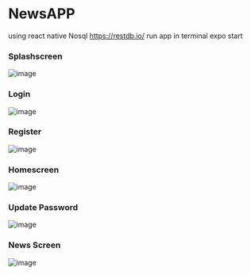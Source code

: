 # NewsAPP
using react native Nosql https://restdb.io/
run app in terminal expo start 
### Splashscreen

![image](https://user-images.githubusercontent.com/63082758/203311979-0d7c255c-58a1-4252-9af6-93a5ac9f0af0.png)

### Login

![image](https://user-images.githubusercontent.com/63082758/203312076-e9ee5b82-78ec-4747-a124-6f41e811289c.png)

### Register

![image](https://user-images.githubusercontent.com/63082758/203312132-598a7eaf-8677-444f-a837-c90c414e62d1.png)

### Homescreen

![image](https://user-images.githubusercontent.com/63082758/203312404-baaff39d-3890-4de6-9c66-4d5ea820405a.png)

### Update Password

![image](https://user-images.githubusercontent.com/63082758/203312532-0bc215b3-2e1a-4ccf-8581-203f4731c2de.png)

### News Screen

![image](https://user-images.githubusercontent.com/63082758/203312643-141ea029-30f8-4d86-9807-80be3c5a6652.png)

